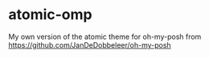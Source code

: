 # atomic-omp
My own version of the atomic theme for oh-my-posh from https://github.com/JanDeDobbeleer/oh-my-posh
